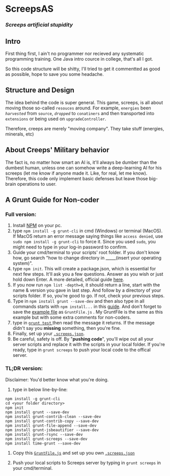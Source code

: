 # ScreepsAS

### *Screeps artificial stupidity*

## Intro

First thing first, I ain't no programmer nor recieved any systematic programming training. One Java intro cource in college, that's all I got.

So this code structure will be shitty, I'll tried to get it commentted as good as possible, hope to save you some headache.

## Structure and Design

The idea behind the code is super general. This game, screeps, is all about moving those so-called `resouces` around. For example, `energies` been *`harvested`* from `source`, *`dropped`* to `conatiners` and then transported into `extensions` or being used on `upgradeController`.

Therefore, creeps are merely "moving company". They take stuff (energies, minerals, etc)

## About Creeps' Military behavior

The fact is, no matter how smart an AI is, it'll always be dumber than the dumbest human, unless one can somehow write a deep-learning AI for his screeps (let me know if anyone made it. Like, for real, let me know). Therefore, this code only implement basic defenses but leave those big-brain operations to user.

## A Grunt Guide for Non-coder

### Full version:

1. Install [NPM](https://www.npmjs.com/get-npm) on your pc.
2. type `npm install -g grunt-cli` in cmd (Windows) or terminal (MacOS). If MacOS return an error message saying things like `access denied`, use `sudo npm install -g grunt-cli` to force it. Since you used `sudo`, you might need to type in your log-in password to confirm.
3. Guide your cmd/terminal to your scripts' root folder. If you don't know how, go search "how to change directory in _____(insert your operating system)".
4. type `npm init`. This will create a package.json, which is essential for next few steps. It'll ask you a few questions. Answer as you wish or just hold down Enter. A more detailed, official guide [here](https://gruntjs.com/getting-started#package.json).
5. If you now run `npm list -depth=0`, it should return a line, start with the name & version you gave in last step. And follow by a directory of your scripts folder. If so, you're good to go. If not, check your previous steps.
6. Type in `npm install grunt --save-dev` and then also type in all commands starts with `npm install...` in this [guide](https://docs.screeps.com/contributed/advanced_grunt.html).  And don't forget to save the [example file](https://docs.screeps.com/contributed/advanced_grunt.html#Full-Example) as `GruntFile.js` . My GruntFile is the same as this example but with some extra comments for non-coders.
7. type in [`grunt test`](https://docs.screeps.com/contributed/advanced_grunt.html#Beautify),then read the message it returns. If the message didn't say you **missing** something, then you're fine.
8. Finally, set up your [`.screeps.json`](https://docs.screeps.com/contributed/advanced_grunt.html#Secure-Credentials).
9.  Be careful, safety is off. By "**pushing code**", you'll wipe out all your server scripts and replace it with the scripts in your local folder. If you're ready, type in `grunt screeps` to push your local code to the offical server.

### TL;DR version:
Disclaimer: You'd better know what you're doing.

1. type in below line-by-line:
```
npm install -g grunt-cli
cd <your folder directory>
npm init
npm install grunt --save-dev
npm install grunt-contrib-clean --save-dev
npm install grunt-contrib-copy --save-dev
npm install grunt-file-append --save-dev
npm install grunt-jsbeautifier --save-dev
npm install grunt-rsync --save-dev
npm install grunt-screeps --save-dev
npm install time-grunt --save-dev
```

1. Copy this [`GruntFile.js`](https://docs.screeps.com/contributed/advanced_grunt.html#Full-Example) and set up you own [`.screeps.json`](https://docs.screeps.com/contributed/advanced_grunt.html#Secure-Credentials)

2. Push your local scripts to Screeps server by typing in `grunt screeps` in your cmd/terminal.
